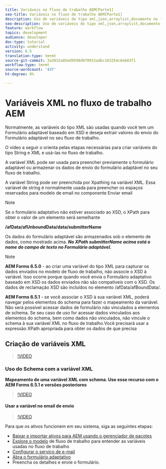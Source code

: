 ```yaml
---
title: Variáveis no fluxo de trabalho AEM[Parte1]
seo-title: Variáveis no fluxo de trabalho AEM[Parte1]
description: Uso de variáveis do tipo xml,json,arraylist,documento no fluxo de trabalho aem
seo-description: Uso de variáveis do tipo xml,json,arraylist,documento no fluxo de trabalho aem
feature: workflow
topics: development
audience: developer
doc-type: tutorial
activity: understand
version: 6.5
translation-type: tm+mt
source-git-commit: 3a3832a05ed9598d970915adbc163254c6eb83f1
workflow-type: tm+mt
source-wordcount: '437'
ht-degree: 0%

---
```



# Variáveis XML no fluxo de trabalho AEM

Normalmente, as variáveis do tipo XML são usadas quando você tem um Formulário adaptável baseado em XSD e deseja extrair valores do envio do Formulário adaptável no seu fluxo de trabalho.

O vídeo a seguir o orienta pelas etapas necessárias para criar variáveis do tipo String e XML e usá-las no fluxo de trabalho.

A variável XML pode ser usada para preencher previamente o formulário adaptável ou armazenar os dados de envio do formulário adaptável no seu fluxo de trabalho.

A variável String pode ser preenchida por Xpathing na variável XML. Essa variável de string é normalmente usada para preencher os espaços reservados para modelo de email no componente Enviar email

>[!NOTE]
>
>Se o formulário adaptativo não estiver associado ao XSD, o XPath para obter o valor de um elemento será semelhante
>
>**/afData/afUnboundData/data/submitterName**

Os dados do formulário adaptável são armazenados sob o elemento de dados, como mostrado acima. **_No XPath submitterName acima está o nome do campo de texto no Formulário adaptável._**

>[!NOTE]
>
>**AEM Forms 6.5.0** - ao criar uma variável do tipo XML para capturar os dados enviados no modelo de fluxo de trabalho, não associe o XSD à variável. Isso ocorre porque quando você envia o Formulário adaptativo baseado em XSD os dados enviados não são compatíveis com o XSD. Os dados de reclamação XSD são incluídos no elemento /afData/afBoundData/.
>
>**AEM Forms 6.5.1** - se você associar o XSD à sua variável XML, poderá navegar pelos elementos do schema para fazer o mapeamento da variável. Não será possível acessar dados de formulário não vinculados a elementos de schema. Se seu caso de uso for acessar dados vinculados aos elementos do schema, bem como dados não vinculados, não vincule o schema à sua variável XML no fluxo de trabalho.Você precisará usar a expressão XPath apropriada para obter os dados de que precisa

## Criação de variáveis XML

>[!VIDEO](https://video.tv.adobe.com/v/26440?quality=12?autoplay=1)

### Uso do Schema com a variável XML

**Mapeamento de uma variável XML com schema. Use esse recurso com o AEM Forms 6.5.1 e versões posteriores**

>[!VIDEO](https://video.tv.adobe.com/v/28098?quality=9&learn=on)

#### Usar a variável no email de envio

>[!VIDEO](https://video.tv.adobe.com/v/26441?quality=12&learn=on)

Para que os ativos funcionem em seu sistema, siga as seguintes etapas:

* [Baixar e importar ativos para AEM usando o gerenciador de pacotes](assets/xmlandstringvariable.zip)
* [Explore o modelo](http://localhost:4502/editor.html/conf/global/settings/workflow/models/vacationrequest.html) de fluxo de trabalho para entender as variáveis usadas no fluxo de trabalho
* [Configurar o serviço de e-mail](https://helpx.adobe.com/experience-manager/6-5/sites/administering/using/notification.html#ConfiguringtheMailService)
* [Abra o formulário adaptativo](http://localhost:4502/content/dam/formsanddocuments/applicationfortimeoff/jcr:content?wcmmode=disabled)
* Preencha os detalhes e envie o formulário.

